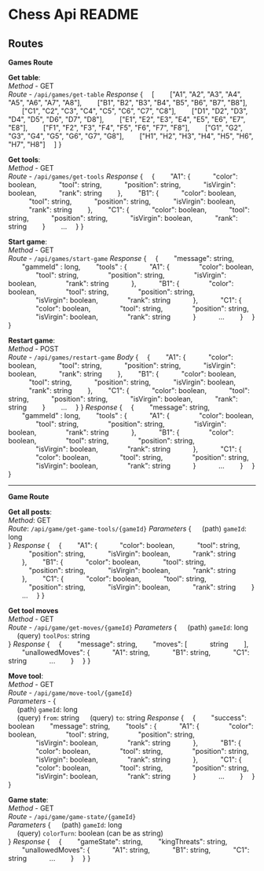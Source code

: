 # Chess Api README

## Routes

**Games Route**

**Get table**:  
_Method_ - GET  
_Route_ - `/api/games/get-table`
_Response_
{
&emsp;[
&emsp;&emsp;["A1", "A2", "A3", "A4", "A5", "A6", "A7", "A8"],
&emsp;&emsp;["B1", "B2", "B3", "B4", "B5", "B6", "B7", "B8"],
&emsp;&emsp;["C1", "C2", "C3", "C4", "C5", "C6", "C7", "C8"],
&emsp;&emsp;["D1", "D2", "D3", "D4", "D5", "D6", "D7", "D8"],
&emsp;&emsp;["E1", "E2", "E3", "E4", "E5", "E6", "E7", "E8"],
&emsp;&emsp;["F1", "F2", "F3", "F4", "F5", "F6", "F7", "F8"],
&emsp;&emsp;["G1", "G2", "G3", "G4", "G5", "G6", "G7", "G8"],
&emsp;&emsp;["H1", "H2", "H3", "H4", "H5", "H6", "H7", "H8"]
&emsp;]
}

**Get tools**:  
_Method_ - GET  
_Route_ - `/api/games/get-tools`
_Response_
{
&emsp;{
&emsp;&emsp;"A1": {
&emsp;&emsp;&emsp;"color": boolean,
&emsp;&emsp;&emsp;"tool": string,
&emsp;&emsp;&emsp;"position": string,
&emsp;&emsp;&emsp;"isVirgin": boolean,
&emsp;&emsp;&emsp;"rank": string
&emsp;&emsp;},
&emsp;&emsp;"B1": {
&emsp;&emsp;&emsp;"color": boolean,
&emsp;&emsp;&emsp;"tool": string,
&emsp;&emsp;&emsp;"position": string,
&emsp;&emsp;&emsp;"isVirgin": boolean,
&emsp;&emsp;&emsp;"rank": string
&emsp;&emsp;},
&emsp;&emsp;"C1": {
&emsp;&emsp;&emsp;"color": boolean,
&emsp;&emsp;&emsp;"tool": string,
&emsp;&emsp;&emsp;"position": string,
&emsp;&emsp;&emsp;"isVirgin": boolean,
&emsp;&emsp;&emsp;"rank": string
&emsp;&emsp;}
&emsp;&emsp;...
&emsp;}
}

**Start game**:  
_Method_ - GET  
_Route_ - `/api/games/start-game`
_Response_
{
&emsp;{
&emsp;&emsp;"message": string,
&emsp;&emsp;"gammeId" : long,
&emsp;&emsp;"tools" : {
&emsp;&emsp;&emsp;"A1": {
&emsp;&emsp;&emsp;&emsp;"color": boolean,
&emsp;&emsp;&emsp;&emsp;"tool": string,
&emsp;&emsp;&emsp;&emsp;"position": string,
&emsp;&emsp;&emsp;&emsp;"isVirgin": boolean,
&emsp;&emsp;&emsp;&emsp;"rank": string
&emsp;&emsp;&emsp;},
&emsp;&emsp;&emsp;"B1": {
&emsp;&emsp;&emsp;&emsp;"color": boolean,
&emsp;&emsp;&emsp;&emsp;"tool": string,
&emsp;&emsp;&emsp;&emsp;"position": string,
&emsp;&emsp;&emsp;&emsp;"isVirgin": boolean,
&emsp;&emsp;&emsp;&emsp;"rank": string
&emsp;&emsp;&emsp;},
&emsp;&emsp;&emsp;"C1": {
&emsp;&emsp;&emsp;&emsp;"color": boolean,
&emsp;&emsp;&emsp;&emsp;"tool": string,
&emsp;&emsp;&emsp;&emsp;"position": string,
&emsp;&emsp;&emsp;&emsp;"isVirgin": boolean,
&emsp;&emsp;&emsp;&emsp;"rank": string
&emsp;&emsp;&emsp;}
&emsp;&emsp;&emsp;...
&emsp;&emsp;}
&emsp;}
}

**Restart game**:  
_Method_ - POST  
_Route_ - `/api/games/restart-game`
_Body_
{
&emsp;{
&emsp;&emsp;"A1": {
&emsp;&emsp;&emsp;"color": boolean,
&emsp;&emsp;&emsp;"tool": string,
&emsp;&emsp;&emsp;"position": string,
&emsp;&emsp;&emsp;"isVirgin": boolean,
&emsp;&emsp;&emsp;"rank": string
&emsp;&emsp;},
&emsp;&emsp;"B1": {
&emsp;&emsp;&emsp;"color": boolean,
&emsp;&emsp;&emsp;"tool": string,
&emsp;&emsp;&emsp;"position": string,
&emsp;&emsp;&emsp;"isVirgin": boolean,
&emsp;&emsp;&emsp;"rank": string
&emsp;&emsp;},
&emsp;&emsp;"C1": {
&emsp;&emsp;&emsp;"color": boolean,
&emsp;&emsp;&emsp;"tool": string,
&emsp;&emsp;&emsp;"position": string,
&emsp;&emsp;&emsp;"isVirgin": boolean,
&emsp;&emsp;&emsp;"rank": string
&emsp;&emsp;}
&emsp;&emsp;...
&emsp;}
}
_Response_
{
&emsp;{
&emsp;&emsp;"message": string,
&emsp;&emsp;"gammeId" : long,
&emsp;&emsp;"tools" : {
&emsp;&emsp;&emsp;"A1": {
&emsp;&emsp;&emsp;&emsp;"color": boolean,
&emsp;&emsp;&emsp;&emsp;"tool": string,
&emsp;&emsp;&emsp;&emsp;"position": string,
&emsp;&emsp;&emsp;&emsp;"isVirgin": boolean,
&emsp;&emsp;&emsp;&emsp;"rank": string
&emsp;&emsp;&emsp;},
&emsp;&emsp;&emsp;"B1": {
&emsp;&emsp;&emsp;&emsp;"color": boolean,
&emsp;&emsp;&emsp;&emsp;"tool": string,
&emsp;&emsp;&emsp;&emsp;"position": string,
&emsp;&emsp;&emsp;&emsp;"isVirgin": boolean,
&emsp;&emsp;&emsp;&emsp;"rank": string
&emsp;&emsp;&emsp;},
&emsp;&emsp;&emsp;"C1": {
&emsp;&emsp;&emsp;&emsp;"color": boolean,
&emsp;&emsp;&emsp;&emsp;"tool": string,
&emsp;&emsp;&emsp;&emsp;"position": string,
&emsp;&emsp;&emsp;&emsp;"isVirgin": boolean,
&emsp;&emsp;&emsp;&emsp;"rank": string
&emsp;&emsp;&emsp;}
&emsp;&emsp;&emsp;...
&emsp;&emsp;}
&emsp;}
}

---

**Game Route**

**Get all posts**:  
_Method_: GET  
_Route_: `/api/game/get-game-tools/{gameId}`
_Parameters_
{
&emsp; (path) `gameId`: long  
}
_Response_
{
&emsp;{
&emsp;&emsp;"A1": {
&emsp;&emsp;&emsp;"color": boolean,
&emsp;&emsp;&emsp;"tool": string,
&emsp;&emsp;&emsp;"position": string,
&emsp;&emsp;&emsp;"isVirgin": boolean,
&emsp;&emsp;&emsp;"rank": string
&emsp;&emsp;},
&emsp;&emsp;"B1": {
&emsp;&emsp;&emsp;"color": boolean,
&emsp;&emsp;&emsp;"tool": string,
&emsp;&emsp;&emsp;"position": string,
&emsp;&emsp;&emsp;"isVirgin": boolean,
&emsp;&emsp;&emsp;"rank": string
&emsp;&emsp;},
&emsp;&emsp;"C1": {
&emsp;&emsp;&emsp;"color": boolean,
&emsp;&emsp;&emsp;"tool": string,
&emsp;&emsp;&emsp;"position": string,
&emsp;&emsp;&emsp;"isVirgin": boolean,
&emsp;&emsp;&emsp;"rank": string
&emsp;&emsp;}
&emsp;&emsp;...
&emsp;}
}

**Get tool moves**  
_Method_ - GET  
_Route_ - `/api/game/get-moves/{gameId}`
_Parameters_
{
&emsp; (path) `gameId`: long  
&emsp; (query) `toolPos`: string  
}
_Response_
{
&emsp;{
&emsp;&emsp;"message": string,
&emsp;&emsp;"moves": [
&emsp;&emsp;&emsp;string
&emsp;&emsp;],
&emsp;&emsp;"unallowedMoves": {
&emsp;&emsp;&emsp;"A1": string,
&emsp;&emsp;&emsp;"B1": string,
&emsp;&emsp;&emsp;"C1": string
&emsp;&emsp;&emsp;...
&emsp;&emsp;}
&emsp;}
}

**Move tool**:  
_Method_ - GET  
_Route_ - `/api/game/move-tool/{gameId}`  
_Parameters_ - {  
&emsp; (path) `gameId`: long  
&emsp; (query) `from`: string
&emsp; (query) `to`: string
_Response_
{
&emsp;{
&emsp;&emsp;"success": boolean
&emsp;&emsp;"message": string,
&emsp;&emsp;"tools" : {
&emsp;&emsp;&emsp;"A1": {
&emsp;&emsp;&emsp;&emsp;"color": boolean,
&emsp;&emsp;&emsp;&emsp;"tool": string,
&emsp;&emsp;&emsp;&emsp;"position": string,
&emsp;&emsp;&emsp;&emsp;"isVirgin": boolean,
&emsp;&emsp;&emsp;&emsp;"rank": string
&emsp;&emsp;&emsp;},
&emsp;&emsp;&emsp;"B1": {
&emsp;&emsp;&emsp;&emsp;"color": boolean,
&emsp;&emsp;&emsp;&emsp;"tool": string,
&emsp;&emsp;&emsp;&emsp;"position": string,
&emsp;&emsp;&emsp;&emsp;"isVirgin": boolean,
&emsp;&emsp;&emsp;&emsp;"rank": string
&emsp;&emsp;&emsp;},
&emsp;&emsp;&emsp;"C1": {
&emsp;&emsp;&emsp;&emsp;"color": boolean,
&emsp;&emsp;&emsp;&emsp;"tool": string,
&emsp;&emsp;&emsp;&emsp;"position": string,
&emsp;&emsp;&emsp;&emsp;"isVirgin": boolean,
&emsp;&emsp;&emsp;&emsp;"rank": string
&emsp;&emsp;&emsp;}
&emsp;&emsp;&emsp;...
&emsp;&emsp;}
&emsp;}
}

**Game state**:  
_Method_ - GET  
_Route_ - `/api/game/game-state/{gameId}`  
_Parameters_
{
&emsp; (path) `gameId`: long  
&emsp; (query) `colorTurn`: boolean (can be as string)  
}
_Response_
{
&emsp;{
&emsp;&emsp;"gameState": string,
&emsp;&emsp;"kingThreats": string,
&emsp;&emsp;"unallowedMoves": {
&emsp;&emsp;&emsp;"A1": string,
&emsp;&emsp;&emsp;"B1": string,
&emsp;&emsp;&emsp;"C1": string
&emsp;&emsp;&emsp;...
&emsp;&emsp;}
&emsp;}
}
